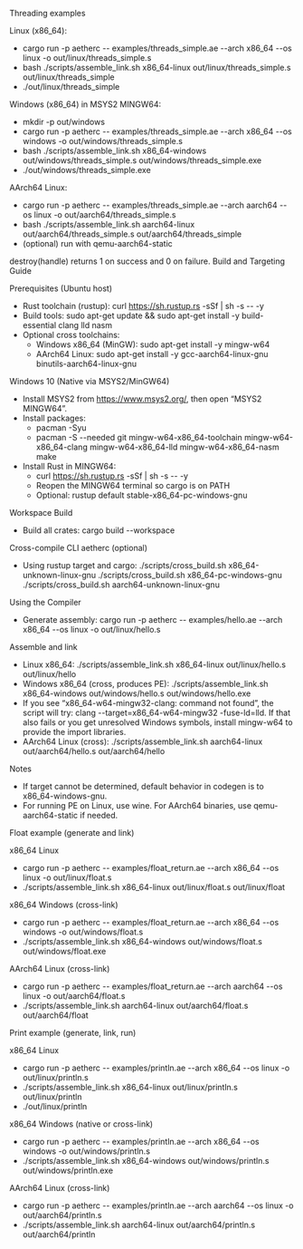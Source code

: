 Threading examples

Linux (x86_64):
- cargo run -p aetherc -- examples/threads_simple.ae --arch x86_64 --os linux -o out/linux/threads_simple.s
- bash ./scripts/assemble_link.sh x86_64-linux out/linux/threads_simple.s out/linux/threads_simple
- ./out/linux/threads_simple

Windows (x86_64) in MSYS2 MINGW64:
- mkdir -p out/windows
- cargo run -p aetherc -- examples/threads_simple.ae --arch x86_64 --os windows -o out/windows/threads_simple.s
- bash ./scripts/assemble_link.sh x86_64-windows out/windows/threads_simple.s out/windows/threads_simple.exe
- ./out/windows/threads_simple.exe

AArch64 Linux:
- cargo run -p aetherc -- examples/threads_simple.ae --arch aarch64 --os linux -o out/aarch64/threads_simple.s
- bash ./scripts/assemble_link.sh aarch64-linux out/aarch64/threads_simple.s out/aarch64/threads_simple
- (optional) run with qemu-aarch64-static

destroy(handle) returns 1 on success and 0 on failure.
Build and Targeting Guide

Prerequisites (Ubuntu host)
- Rust toolchain (rustup): curl https://sh.rustup.rs -sSf | sh -s -- -y
- Build tools: sudo apt-get update && sudo apt-get install -y build-essential clang lld nasm
- Optional cross toolchains:
  - Windows x86_64 (MinGW): sudo apt-get install -y mingw-w64
  - AArch64 Linux: sudo apt-get install -y gcc-aarch64-linux-gnu binutils-aarch64-linux-gnu

Windows 10 (Native via MSYS2/MinGW64)
- Install MSYS2 from https://www.msys2.org/, then open “MSYS2 MINGW64”.
- Install packages:
  - pacman -Syu
  - pacman -S --needed git mingw-w64-x86_64-toolchain mingw-w64-x86_64-clang mingw-w64-x86_64-lld mingw-w64-x86_64-nasm make
- Install Rust in MINGW64:
  - curl https://sh.rustup.rs -sSf | sh -s -- -y
  - Reopen the MINGW64 terminal so cargo is on PATH
  - Optional: rustup default stable-x86_64-pc-windows-gnu

Workspace Build
- Build all crates:
  cargo build --workspace

Cross-compile CLI aetherc (optional)
- Using rustup target and cargo:
  ./scripts/cross_build.sh x86_64-unknown-linux-gnu
  ./scripts/cross_build.sh x86_64-pc-windows-gnu
  ./scripts/cross_build.sh aarch64-unknown-linux-gnu

Using the Compiler
- Generate assembly:
  cargo run -p aetherc -- examples/hello.ae --arch x86_64 --os linux -o out/linux/hello.s

Assemble and link
- Linux x86_64:
  ./scripts/assemble_link.sh x86_64-linux out/linux/hello.s out/linux/hello
- Windows x86_64 (cross, produces PE):
  ./scripts/assemble_link.sh x86_64-windows out/windows/hello.s out/windows/hello.exe
- If you see “x86_64-w64-mingw32-clang: command not found”, the script will try: clang --target=x86_64-w64-mingw32 -fuse-ld=lld. If that also fails or you get unresolved Windows symbols, install mingw-w64 to provide the import libraries.
- AArch64 Linux (cross):
  ./scripts/assemble_link.sh aarch64-linux out/aarch64/hello.s out/aarch64/hello

Notes
- If target cannot be determined, default behavior in codegen is to x86_64-windows-gnu.
- For running PE on Linux, use wine. For AArch64 binaries, use qemu-aarch64-static if needed.

Float example (generate and link)

x86_64 Linux
- cargo run -p aetherc -- examples/float_return.ae --arch x86_64 --os linux -o out/linux/float.s
- ./scripts/assemble_link.sh x86_64-linux out/linux/float.s out/linux/float

x86_64 Windows (cross-link)
- cargo run -p aetherc -- examples/float_return.ae --arch x86_64 --os windows -o out/windows/float.s
- ./scripts/assemble_link.sh x86_64-windows out/windows/float.s out/windows/float.exe

AArch64 Linux (cross-link)
- cargo run -p aetherc -- examples/float_return.ae --arch aarch64 --os linux -o out/aarch64/float.s
- ./scripts/assemble_link.sh aarch64-linux out/aarch64/float.s out/aarch64/float

Print example (generate, link, run)

x86_64 Linux
- cargo run -p aetherc -- examples/println.ae --arch x86_64 --os linux -o out/linux/println.s
- ./scripts/assemble_link.sh x86_64-linux out/linux/println.s out/linux/println
- ./out/linux/println

x86_64 Windows (native or cross-link)
- cargo run -p aetherc -- examples/println.ae --arch x86_64 --os windows -o out/windows/println.s
- ./scripts/assemble_link.sh x86_64-windows out/windows/println.s out/windows/println.exe

AArch64 Linux (cross-link)
- cargo run -p aetherc -- examples/println.ae --arch aarch64 --os linux -o out/aarch64/println.s
- ./scripts/assemble_link.sh aarch64-linux out/aarch64/println.s out/aarch64/println
